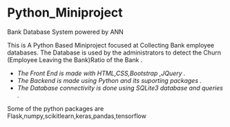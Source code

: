 # Python_Miniproject
Bank Database System powered by ANN

This is A Python Based Miniproject focused at Collecting Bank employee databases.
The Database is used by the administrators to detect the Churn (Employee Leaving the Bank)Ratio of the Bank .


- *The Front End is made with HTML,CSS,Bootstrap ,JQuery .*
- *The Backend is made using Python and its suporting packages .* 
- *The Database connectivity is done using SQLite3 database and queries .*

Some of the python packages are Flask,numpy,scikitlearn,keras,pandas,tensorflow
